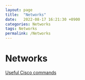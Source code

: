 ```yaml
---
layout: page
title:  "Networks"
date:   2022-08-17 16:21:30 +0900
categories: Networks
tags: Networks
permalink: /Networks
---
```


# Networks

[Useful Cisco commands](https://n3trnr.github.io/Networks%2004965b83d1b647479d0e93e6b54f30e0/Useful%20Cisco%20commands%20381e53546556453ca4e2af699002fc1f.md)
